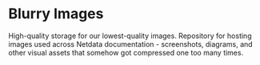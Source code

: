 # Blurry Images

High-quality storage for our lowest-quality images.
Repository for hosting images used across Netdata documentation - screenshots, diagrams, and other visual assets that somehow got compressed one too many times.
